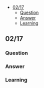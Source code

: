 
<!-- MarkdownTOC -->

- [02/17](#0217)
	- [Question](#question)
	- [Answer](#answer)
	- [Learning](#learning)

<!-- /MarkdownTOC -->


## 02/17
### Question
### Answer
### Learning